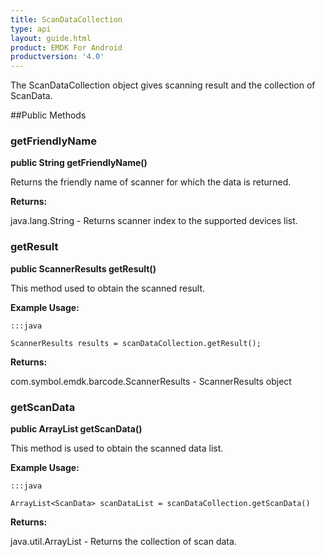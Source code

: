 ```yaml
---
title: ScanDataCollection
type: api
layout: guide.html
product: EMDK For Android
productversion: '4.0'
---
```



The ScanDataCollection object gives scanning result and the collection of
 ScanData.
 
 

##Public Methods

### getFriendlyName

**public String getFriendlyName()**

Returns the friendly name of scanner for which the data is returned.

**Returns:**

java.lang.String - Returns scanner index to the supported devices list.

### getResult

**public ScannerResults getResult()**

This method used to obtain the scanned result.
 
 

**Example Usage:**
	
	:::java
	
	ScannerResults results = scanDataCollection.getResult();
	


**Returns:**

com.symbol.emdk.barcode.ScannerResults - ScannerResults object

### getScanData

**public ArrayList getScanData()**

This method is used to obtain the scanned data list.
 
 

**Example Usage:**
	
	:::java
	
	ArrayList<ScanData> scanDataList = scanDataCollection.getScanData()
	


**Returns:**

java.util.ArrayList - Returns the collection of scan data.












